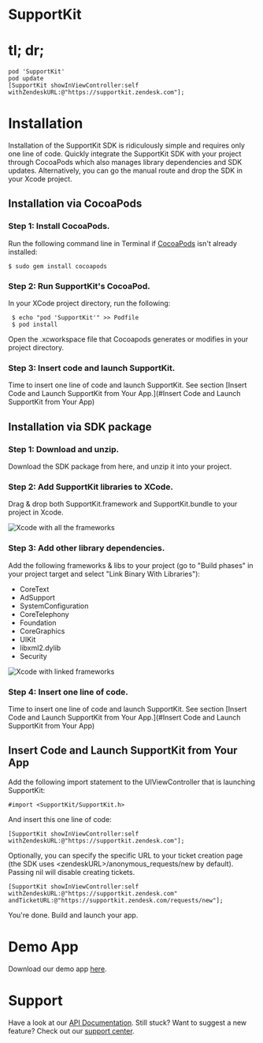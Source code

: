 # SupportKit

# tl; dr;
    pod 'SupportKit'
    pod update
    [SupportKit showInViewController:self withZendeskURL:@"https://supportkit.zendesk.com"];

# Installation

Installation of the SupportKit SDK is ridiculously simple and requires only one line of code. Quickly integrate the SupportKit SDK with your project through CocoaPods which also manages library dependencies and SDK updates. Alternatively, you can go the manual route and drop the SDK in your Xcode project.


## Installation via CocoaPods


### Step 1: Install CocoaPods.
Run the following command line in Terminal if [CocoaPods](http://beta.cocoapods.org/?q=#install) isn't already installed:

    $ sudo gem install cocoapods


### Step 2: Run SupportKit's CocoaPod.
In your XCode project directory, run the following:

     $ echo "pod 'SupportKit'" >> Podfile
     $ pod install

Open the .xcworkspace file that Cocoapods generates or modifies in your project directory.


### Step 3: Insert code and launch SupportKit.
Time to insert one line of code and launch SupportKit. See section [Insert Code and Launch SupportKit from Your App.](#Insert Code and Launch SupportKit from Your App)


## Installation via SDK package

### Step 1: Download and unzip.
Download the SDK package from here, and unzip it into your project.


### Step 2: Add SupportKit libraries to XCode.
Drag & drop both SupportKit.framework and SupportKit.bundle to your project in Xcode.

![Xcode with all the frameworks](https://raw.github.com/radialpoint/SupportKit/master/readme_img/dragdrop_sdk.png)


### Step 3: Add other library dependencies.
Add the following frameworks & libs to your project (go to "Build phases" in your project target and select "Link Binary With Libraries"):
- CoreText
- AdSupport
- SystemConfiguration
- CoreTelephony
- Foundation
- CoreGraphics
- UIKit
- libxml2.dylib
- Security

![Xcode with linked frameworks](https://raw.github.com/radialpoint/SupportKit/master/readme_img/linked_framework.png)


### Step 4: Insert one line of code.
Time to insert one line of code and launch SupportKit. See section [Insert Code and Launch SupportKit from Your App.](#Insert Code and Launch SupportKit from Your App)


## Insert Code and Launch SupportKit from Your App
<a name="Insert Code and Launch SupportKit from Your App"></a>
Add the following import statement to the UIViewController that is launching SupportKit:

    #import <SupportKit/SupportKit.h>

And insert this one line of code:

    [SupportKit showInViewController:self withZendeskURL:@"https://supportkit.zendesk.com"];

Optionally, you can specify the specific URL to your ticket creation page (the SDK uses \<zendeskURL>/anonymous_requests/new by default). Passing nil will disable creating tickets.

    [SupportKit showInViewController:self withZendeskURL:@"https://supportkit.zendesk.com" andTicketURL:@"https://supportkit.zendesk.com/requests/new"];

You're done. Build and launch your app.

# Demo App
Download our demo app [here](https://github.com/radialpoint/SupportKit/archive/master.zip).
# Support
Have a look at our [API Documentation](http://www.radialpoint.com). Still stuck? Want to suggest a new feature? Check out our [support center](http://supportkit.zendesk.com).